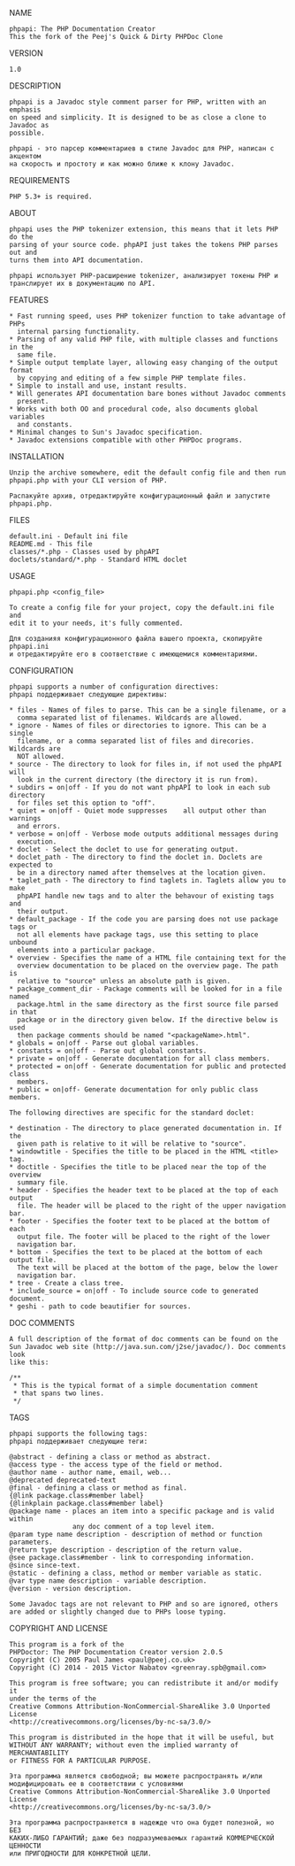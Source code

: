 NAME

	phpapi: The PHP Documentation Creator
    This the fork of the Peej's Quick & Dirty PHPDoc Clone

VERSION

	1.0

DESCRIPTION

	phpapi is a Javadoc style comment parser for PHP, written with an emphasis
    on speed and simplicity. It is designed to be as close a clone to Javadoc as
    possible.

    phpapi - это парсер комментариев в стиле Javadoc для PHP, написан с акцентом
    на скорость и простоту и как можно ближе к клону Javadoc.

REQUIREMENTS

	PHP 5.3+ is required.

ABOUT

	phpapi uses the PHP tokenizer extension, this means that it lets PHP do the
    parsing of your source code. phpAPI just takes the tokens PHP parses out and
    turns them into API documentation.

    phpapi использует PHP-расширение tokenizer, анализирует токены PHP и
    транслирует их в документацию по API.


FEATURES

	* Fast running speed, uses PHP tokenizer function to take advantage of PHPs
      internal parsing functionality.
	* Parsing of any valid PHP file, with multiple classes and functions in the
      same file.
	* Simple output template layer, allowing easy changing of the output format
      by copying and editing of a few simple PHP template files.
	* Simple to install and use, instant results.
	* Will generates API documentation bare bones without Javadoc comments
	  present.
	* Works with both OO and procedural code, also documents global variables
      and constants.
	* Minimal changes to Sun's Javadoc specification.
	* Javadoc extensions compatible with other PHPDoc programs.

INSTALLATION

	Unzip the archive somewhere, edit the default config file and then run
	phpapi.php with your CLI version of PHP.

    Распакуйте архив, отредактируйте конфигурационный файл и запустите
    phpapi.php.

FILES

	default.ini - Default ini file
	README.md - This file
	classes/*.php - Classes used by phpAPI
	doclets/standard/*.php - Standard HTML doclet

USAGE

	phpapi.php <config_file>

	To create a config file for your project, copy the default.ini file and
	edit it to your needs, it's fully commented.

    Для созданияя конфигурационного файла вашего проекта, скопируйте phpapi.ini
    и отредактируйте его в соответствие с имеющемися комментариями.

CONFIGURATION

	phpapi supports a number of configuration directives:
    phpapi поддерживает следующие директивы:

	* files - Names of files to parse. This can be a single filename, or a
	  comma separated list of filenames. Wildcards are allowed.
    * ignore - Names of files or directories to ignore. This can be a single
      filename, or a comma separated list of files and direcories. Wildcards are
      NOT allowed.
	* source - The directory to look for files in, if not used the phpAPI will
      look in the current directory (the directory it is run from).
	* subdirs = on|off - If you do not want phpAPI to look in each sub directory
	  for files set this option to "off".
	* quiet = on|off - Quiet mode suppresses	all output other than warnings
      and errors.
	* verbose = on|off - Verbose mode outputs additional messages during
      execution.
	* doclet - Select the doclet to use for generating output.
	* doclet_path - The directory to find the doclet in. Doclets are expected to
      be in a directory named after themselves at the location given.
	* taglet_path - The directory to find taglets in. Taglets allow you to make
	  phpAPI handle new tags and to alter the behavour of existing tags and
      their output.
	* default_package - If the code you are parsing does not use package tags or
	  not all elements have package tags, use this setting to place unbound
      elements into a particular package.
	* overview - Specifies the name of a HTML file containing text for the
	  overview documentation to be placed on the overview page. The	path is
      relative to "source" unless an absolute path is given.
	* package_comment_dir - Package comments will be looked for in a file named
	  package.html in the same directory as the first source file parsed in that
      package or in the directory given below. If the directive below is used
      then package comments should be named "<packageName>.html".
	* globals = on|off - Parse out global variables.
	* constants = on|off - Parse out global constants.
	* private = on|off - Generate documentation for all class members.
	* protected = on|off - Generate documentation for public and protected class
	  members.
	* public = on|off- Generate documentation for only public class members.

	The following directives are specific for the standard doclet:

	* destination - The directory to place generated documentation in. If the
      given path is relative to it will be relative to "source".
	* windowtitle - Specifies the title to be placed in the HTML <title> tag.
	* doctitle - Specifies the title to be placed near the top of the overview
      summary file.
	* header - Specifies the header text to be placed at the top of each output
      file. The header will be placed to the right of the upper navigation bar.
	* footer - Specifies the footer text to be placed at the bottom of each
	  output file. The footer will be placed to the right of the lower
      navigation bar.
	* bottom - Specifies the text to be placed at the bottom of each output file.
	  The text will be placed at the bottom of the page, below the lower
      navigation bar.
	* tree - Create a class tree.
    * include_source = on|off - To include source code to generated document.
    * geshi - path to code beautifier for sources.

DOC COMMENTS

	A full description of the format of doc comments can be found on the
	Sun Javadoc web site (http://java.sun.com/j2se/javadoc/). Doc comments look
	like this:

	/**
	 * This is the typical format of a simple documentation comment
	 * that spans two lines.
	 */

TAGS

	phpapi supports the following tags:
    phpapi поддерживает следующие теги:

	@abstract - defining a class or method as abstract.
	@access type - the access type of the field or method.
	@author name - author name, email, web...
	@deprecated deprecated-text
	@final - defining a class or method as final.
	{@link package.class#member label}
	{@linkplain package.class#member label}
	@package name - places an item into a specific package and is valid within
                    any doc comment of a top level item.
	@param type name description - description of method or function parameters.
	@return type description - description of the return value.
	@see package.class#member - link to corresponding information.
	@since since-text.
	@static - defining a class, method or member variable as static.
	@var type name description - variable description.
	@version - version description.

	Some Javadoc tags are not relevant to PHP and so are ignored, others
	are added or slightly changed due to PHPs loose typing.

COPYRIGHT AND LICENSE

	This program is a fork of the
    PHPDoctor: The PHP Documentation Creator version 2.0.5
    Copyright (C) 2005 Paul James <paul@peej.co.uk>
    Copyright (C) 2014 - 2015 Victor Nabatov <greenray.spb@gmail.com>

	This program is free software; you can redistribute it and/or modify it
	under the terms of the
    Creative Commons Attribution-NonCommercial-ShareAlike 3.0 Unported License
    <http://creativecommons.org/licenses/by-nc-sa/3.0/>

	This program is distributed in the hope that it will be useful, but
	WITHOUT ANY WARRANTY; without even the implied warranty of MERCHANTABILITY
	or FITNESS FOR A PARTICULAR PURPOSE.

    Эта программа является свободной; вы можете распространять и/или
    модифицировать ее в соответствии с условиями
    Creative Commons Attribution-NonCommercial-ShareAlike 3.0 Unported License
    <http://creativecommons.org/licenses/by-nc-sa/3.0/>

    Эта программа распространяется в надежде что она будет полезной, но БЕЗ
    КАКИХ-ЛИБО ГАРАНТИЙ; даже без подразумеваемых гарантий КОММЕРЧЕСКОЙ ЦЕННОСТИ
    или ПРИГОДНОСТИ ДЛЯ КОНКРЕТНОЙ ЦЕЛИ.

